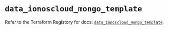 # `data_ionoscloud_mongo_template`

Refer to the Terraform Registory for docs: [`data_ionoscloud_mongo_template`](https://registry.terraform.io/providers/ionos-cloud/ionoscloud/6.4.6/docs/data-sources/mongo_template).
